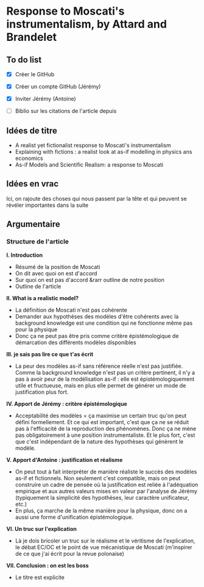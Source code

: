 # Response to Moscati's instrumentalism, by Attard and Brandelet

## To do list

- [X] Créer le GitHub
- [X] Créer un compte GitHub (Jérémy)
- [X] Inviter Jérémy (Antoine)
- [ ] Biblio sur les citations de l'article depuis


## Idées de titre

- A realist yet fictionalist response to Moscati's instrumentalism
- Explaining with fictions : a realist look at as-if modelling in physics ans economics
- As-if Models and Scientific Realism: a response to Moscati

## Idées en vrac

Ici, on rajoute des choses qui nous passent par la tête et qui peuvent se révéler importantes dans la suite

## Argumentaire

### Structure de l'article

**I. Introduction**
- Résumé de la position de Moscati
- On dit avec quoi on est d'accord
- Sur quoi on est pas d'accord &rarr outline de notre position
- Outline de l'article

**II. What is a realistic model?**
- La définition de Moscati n'est pas cohérente
- Demander aux hypothèses des modèles d'être cohérents avec la background knowledge est une condition qui ne fonctionne même pas pour la physique
- Donc ça ne peut pas être pris comme critère épistémologique de démarcation des différents modèles disponibles

**III. je sais pas lire ce que t'as écrit**
- La peur des modèles as-if sans référence réelle n'est pas justifiée. Comme la background knowledge n'est pas un critère pertinent, il n'y a pas à avoir peur de la modélisation as-if : elle est épistémologiquement utile et fructueuse, mais en plus elle permet de générer un mode de justification plus fort.

**IV. Apport de Jérémy : critère épistémologique**
- Acceptabilité des modèles = ça maximise un certain truc qu'on peut défini formellement. Et ce qui est important, c'est que ça ne se réduit pas à l'efficacité de la reproduction des phénomènes. Donc ça ne mène pas obligatoirement à une position instrumentaliste. Et le plus fort, c'est que c'est indépendant de la nature des hypothèses qui génèrent le modèle.

**V. Apport d'Antoine : justification et réalisme**
- On peut tout à fait interpréter de manière réaliste le succès des modèles as-if et fictionnels. Non seulement c'est compatible, mais on peut construire un cadre de pensée où la justification est reliée à l'adéquation empirique et aux autres valeurs mises en valeur par l'analyse de Jérémy (typiquement la simplicité des hypothèses, leur caractère unificateur, etc.)
- En plus, ça marche de la même manière pour la physique, donc on a aussi une forme d'unification épistémologique.

**VI. Un truc sur l'explication**
- Là je dois bricoler un truc sur le réalisme et le véritisme de l'explication, le débat EC/OC et le point de vue mécanistique de Moscati (m'inspirer de ce que j'ai écrit pour la revue polonaise)

**VII. Conclusion : on est les boss**
- Le titre est explicite
